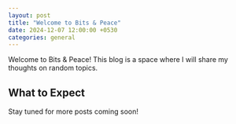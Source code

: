 ```yaml
---
layout: post
title: "Welcome to Bits & Peace"
date: 2024-12-07 12:00:00 +0530
categories: general
---
```


Welcome to Bits & Peace! This blog is a space where I will share my thoughts on random topics.

## What to Expect

Stay tuned for more posts coming soon!
